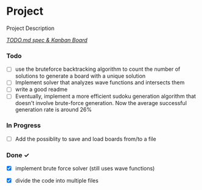 # Project

Project Description

<em>[TODO.md spec & Kanban Board](https://bit.ly/3fCwKfM)</em>

### Todo

- [ ] use the bruteforce backtracking algorithm to count the number of solutions to generate a board with a unique solution  
- [ ] Implement solver that analyzes wave functions and intersects them  
- [ ] write a good readme  
- [ ] Eventually, implement a more efficient sudoku generation algorithm that doesn't involve brute-force generation. Now the average successful generation rate is around 26%  

### In Progress

- [ ] Add the possiblity to save and load boards from/to a file  

### Done ✓

- [x] implement brute force solver (still uses wave functions)  
- [x] divide the code into multiple files  

